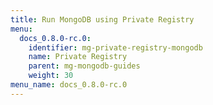 ```yaml
---
title: Run MongoDB using Private Registry
menu:
  docs_0.8.0-rc.0:
    identifier: mg-private-registry-mongodb
    name: Private Registry
    parent: mg-mongodb-guides
    weight: 30
menu_name: docs_0.8.0-rc.0
---
```

